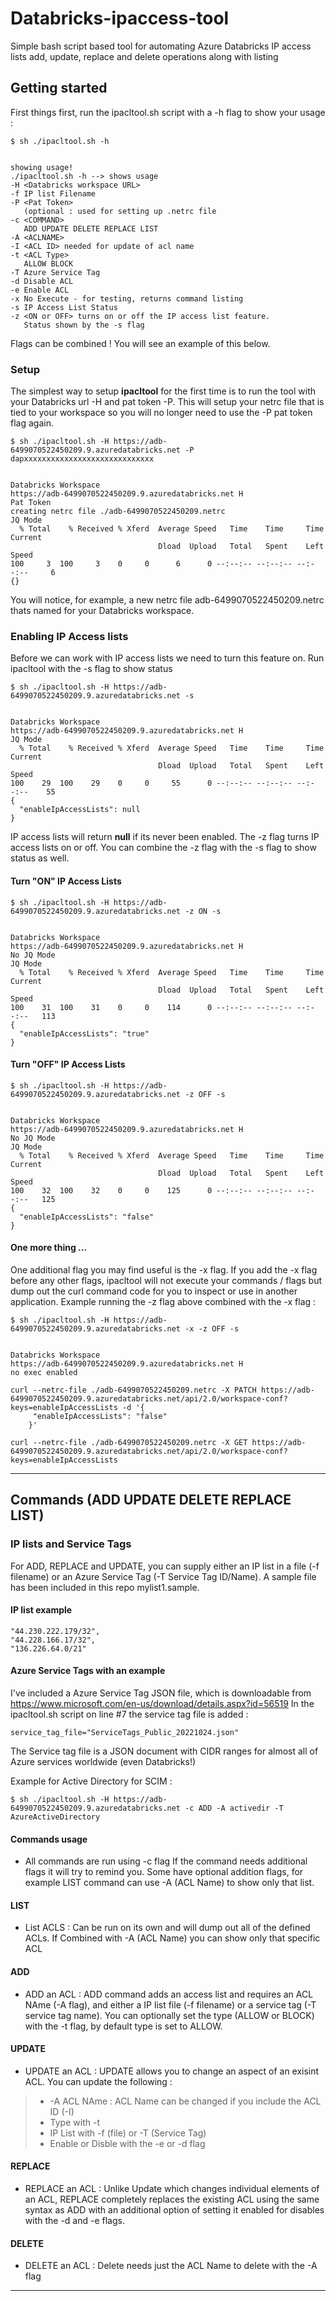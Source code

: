 # Databricks-ipaccess-tool
Simple bash script based tool for automating Azure Databricks IP access lists add, update, replace and delete operations along with listing

## Getting started
First things first, run the ipacltool.sh script with a -h flag to show your usage : 
```
$ sh ./ipacltool.sh -h


showing usage!
./ipacltool.sh -h --> shows usage
-H <Databricks workspace URL>
-f IP list Filename
-P <Pat Token>
   (optional : used for setting up .netrc file
-c <COMMAND>
   ADD UPDATE DELETE REPLACE LIST
-A <ACLNAME>
-I <ACL ID> needed for update of acl name
-t <ACL Type>
   ALLOW BLOCK
-T Azure Service Tag
-d Disable ACL
-e Enable ACL
-x No Execute - for testing, returns command listing
-s IP Access List Status
-z <ON or OFF> turns on or off the IP access list feature.
   Status shown by the -s flag

```

Flags can be combined !  You will see an example of this below. 

### Setup 
The simplest way to setup __ipacltool__ for the first time is to run the tool with your Databricks url -H and pat token -P. This will setup your netrc file that is tied to your workspace so you will no longer need to use the -P pat token flag again. 

```
$ sh ./ipacltool.sh -H https://adb-6499070522450209.9.azuredatabricks.net -P dapxxxxxxxxxxxxxxxxxxxxxxxxxxxxx


Databricks Workspace
https://adb-6499070522450209.9.azuredatabricks.net H
Pat Token
creating netrc file ./adb-6499070522450209.netrc
JQ Mode
  % Total    % Received % Xferd  Average Speed   Time    Time     Time  Current
                                 Dload  Upload   Total   Spent    Left  Speed
100     3  100     3    0     0      6      0 --:--:-- --:--:-- --:--:--     6
{}
```
You will notice, for example, a new netrc file adb-6499070522450209.netrc thats named for your Databricks workspace. 

### Enabling IP Access lists 
Before we can work with IP access lists we need to turn this feature on. Run ipacltool with the -s flag to show status

```
$ sh ./ipacltool.sh -H https://adb-6499070522450209.9.azuredatabricks.net -s
 

Databricks Workspace
https://adb-6499070522450209.9.azuredatabricks.net H
JQ Mode
  % Total    % Received % Xferd  Average Speed   Time    Time     Time  Current
                                 Dload  Upload   Total   Spent    Left  Speed
100    29  100    29    0     0     55      0 --:--:-- --:--:-- --:--:--    55
{
  "enableIpAccessLists": null
}
```
IP access lists will return __null__ if its never been enabled. The -z flag turns IP access lists on or off. You can combine the -z flag with the -s flag to show status as well. 

#### Turn "ON" IP Access Lists
```
$ sh ./ipacltool.sh -H https://adb-6499070522450209.9.azuredatabricks.net -z ON -s


Databricks Workspace
https://adb-6499070522450209.9.azuredatabricks.net H
No JQ Mode
JQ Mode
  % Total    % Received % Xferd  Average Speed   Time    Time     Time  Current
                                 Dload  Upload   Total   Spent    Left  Speed
100    31  100    31    0     0    114      0 --:--:-- --:--:-- --:--:--   113
{
  "enableIpAccessLists": "true"
}
```
#### Turn "OFF" IP Access Lists
```
$ sh ./ipacltool.sh -H https://adb-6499070522450209.9.azuredatabricks.net -z OFF -s


Databricks Workspace
https://adb-6499070522450209.9.azuredatabricks.net H
No JQ Mode
JQ Mode
  % Total    % Received % Xferd  Average Speed   Time    Time     Time  Current
                                 Dload  Upload   Total   Spent    Left  Speed
100    32  100    32    0     0    125      0 --:--:-- --:--:-- --:--:--   125
{
  "enableIpAccessLists": "false"
}
```
#### One more thing ... 
One additional flag you may find useful is the -x flag. If you add the -x flag before any other flags, ipacltool will not execute your commands / flags but dump out the curl command code for you to inspect or use in another application. Example running the -z flag above combined with the -x flag : 
```
$ sh ./ipacltool.sh -H https://adb-6499070522450209.9.azuredatabricks.net -x -z OFF -s


Databricks Workspace
https://adb-6499070522450209.9.azuredatabricks.net H
no exec enabled

curl --netrc-file ./adb-6499070522450209.netrc -X PATCH https://adb-6499070522450209.9.azuredatabricks.net/api/2.0/workspace-conf?keys=enableIpAccessLists -d '{
     "enableIpAccessLists": "false"
    }'

curl --netrc-file ./adb-6499070522450209.netrc -X GET https://adb-6499070522450209.9.azuredatabricks.net/api/2.0/workspace-conf?keys=enableIpAccessLists

```
---
## Commands (ADD UPDATE DELETE REPLACE LIST)
### IP lists and Service Tags 
For ADD, REPLACE and UPDATE, you can supply either an IP list in a file (-f filename) or an Azure Service Tag (-T Service Tag ID/Name). A sample file has been included in this repo mylist1.sample.
#### IP list example
```"70.93.162.189/32",
"44.230.222.179/32",
"44.228.166.17/32",
"136.226.64.0/21"
```
#### Azure Service Tags with an example 
I've included a Azure Service Tag JSON file, which is downloadable from https://www.microsoft.com/en-us/download/details.aspx?id=56519 In the ipacltool.sh script on line #7 the service tag file is added : 
```
service_tag_file="ServiceTags_Public_20221024.json"

```
The Service tag file is a JSON document with CIDR ranges for almost all of Azure services worldwide (even Databricks!)

Example for Active Directory for SCIM :
```
$ sh ./ipacltool.sh -H https://adb-6499070522450209.9.azuredatabricks.net -c ADD -A activedir -T AzureActiveDirectory
```
#### Commands usage
* All commands are run using -c flag If the command needs additional flags it will try to remind you. Some have optional addition flags, for example LIST command can use -A (ACL Name) to show only that list. 

#### LIST
* List ACLS : Can be run on its own and will dump out all of the defined ACLs. If Combined with -A (ACL Name) you can show only that specific ACL

#### ADD
* ADD an ACL : ADD command adds an access list and requires an ACL NAme (-A flag), and either a IP list file (-f filename) or a service tag (-T service tag name). You can optionally set the type (ALLOW or BLOCK) with the -t flag, by default type is set to ALLOW. 

#### UPDATE
* UPDATE an ACL : UPDATE allows you to change an aspect of an exisint ACL. You can update the following : 
>* -A ACL NAme : ACL Name can be changed if you include the ACL ID (-I) 
>* Type with -t 
>* IP List with -f (file) or -T (Service Tag)
>* Enable or Disble with the -e or -d flag

#### REPLACE
* REPLACE an ACL : Unlike Update which changes individual elements of an ACL, REPLACE completely replaces the existing ACL using the same syntax as ADD with an additional option of setting it enabled for disables with the -d and -e flags. 

#### DELETE
* DELETE an ACL : Delete needs just the ACL Name to delete with the -A flag

---


